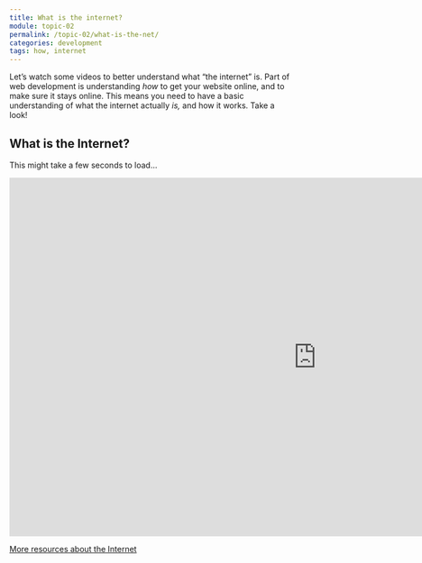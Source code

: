 ```yaml
---
title: What is the internet?
module: topic-02
permalink: /topic-02/what-is-the-net/
categories: development
tags: how, internet
---
```


<div class="divider-heading"></div>


Let’s watch some videos to better understand what “the internet” is. Part of web development is understanding _how_ to get your website online, and to make sure it stays online. This means you need to have a basic understanding of what the internet actually _is,_ and how it works. Take a look!


## What is the Internet?
<!--<div class="embed-responsive embed-responsive-16by9">
  <iframe class="embed-responsive-item" src="https://www.youtube.com/embed/Dxcc6ycZ73M?rel=0&amp;showinfo=0" frameborder="0" allowfullscreen></iframe>
</div>-->
This might take a few seconds to load...

<iframe src="https://hcdistancelearning.h5p.com/content/1291101836578419038/embed" width="1088" height="637" frameborder="0" allowfullscreen="allowfullscreen" allow="geolocation *; microphone *; camera *; midi *; encrypted-media *"></iframe><script src="https://hcdistancelearning.h5p.com/js/h5p-resizer.js" charset="UTF-8"></script>


<a href="https://www.explainthatstuff.com/internet.html" target="_new">More resources about the Internet</a>
